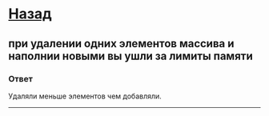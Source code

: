 # [Назад](/L1/L1_.md)

## при удалении одних элементов массива и наполнии новыми вы ушли за лимиты памяти

### Ответ

Удаляли меньше элементов чем добавляли.

----------------------------------------------
